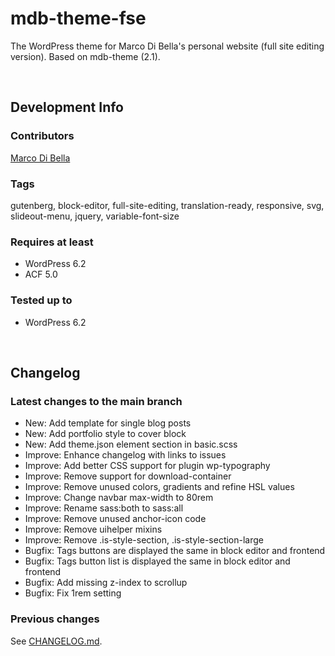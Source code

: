 # mdb-theme-fse
The WordPress theme for Marco Di Bella's personal website (full site editing version). Based on mdb-theme (2.1).

<br>

## Development Info

### Contributors
[Marco Di Bella](https://github.com/mdibella-dev)

### Tags
gutenberg, block-editor, full-site-editing, translation-ready, responsive, svg, slideout-menu, jquery, variable-font-size

### Requires at least

* WordPress 6.2
* ACF 5.0

### Tested up to

* WordPress 6.2

<br>

## Changelog

### Latest changes to the main branch

* New: Add template for single blog posts
* New: Add portfolio style to cover block
* New: Add theme.json element section in basic.scss
* Improve: Enhance changelog with links to issues
* Improve: Add better CSS support for plugin wp-typography
* Improve: Remove support for download-container
* Improve: Remove unused colors, gradients and refine HSL values
* Improve: Change navbar max-width to 80rem
* Improve: Rename sass:both to sass:all
* Improve: Remove unused anchor-icon code
* Improve: Remove uihelper mixins
* Improve: Remove .is-style-section, .is-style-section-large
* Bugfix: Tags buttons are displayed the same in block editor and frontend
* Bugfix: Tags button list is displayed the same in block editor and frontend
* Bugfix: Add missing z-index to scrollup
* Bugfix: Fix 1rem setting


### Previous changes

See [CHANGELOG.md](https://github.com/mdibella-dev/mdb-theme-fse/blob/main/CHANGELOG.md).
